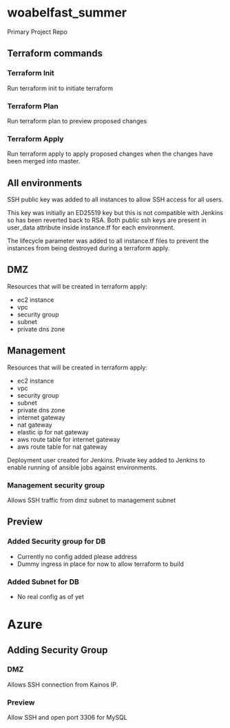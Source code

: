 # woabelfast_summer
Primary Project Repo

## Terraform commands

### Terraform Init

Run terraform init to initiate terraform

### Terraform Plan

Run terraform plan to preview proposed changes

### Terraform Apply

Run terraform apply to apply proposed changes when the changes have been merged into master.

## All environments

SSH public key was added to all instances to allow SSH access for all users. 

This key was initially an ED25519 key but this is not compatible with Jenkins so has been reverted back to RSA. Both public ssh keys are present in user_data attribute inside instance.tf for each environment.

The lifecycle parameter was added to all instance.tf files to prevent the instances from being destroyed during a terraform apply.

## DMZ

Resources that will be created in terraform apply:

- ec2 instance
- vpc
- security group
- subnet
- private dns zone

## Management

Resources that will be created in terraform apply:

- ec2 instance
- vpc
- security group
- subnet
- private dns zone
- internet gateway
- nat gateway
- elastic ip for nat gateway
- aws route table for internet gateway
- aws route table for nat gateway

Deployment user created for Jenkins. Private key added to Jenkins to enable running of ansible jobs against environments.

### Management security group

Allows SSH traffic from dmz subnet to management subnet

## Preview

### Added Security group for DB

- Currently no config added please address
- Dummy ingress in place for now to allow terraform to build

### Added Subnet for DB
- No real config as of yet

# Azure 

## Adding Security Group

### DMZ 
Allows SSH connection from Kainos IP. 
 
### Preview
Allow SSH and open port 3306 for MySQL